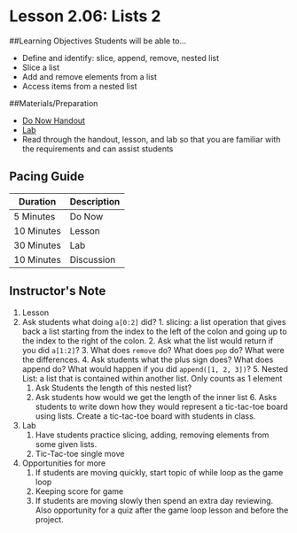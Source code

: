 # Lesson 2.06: Lists 2

##Learning Objectives
Students will be able to... 

* Define and identify: slice, append, remove, nested list
* Slice a list
* Add and remove elements from a list
* Access items from a nested list

##Materials/Preparation
* [Do Now Handout]
* [Lab]
* Read through the handout, lesson, and lab so that you are familiar with the requirements and can assist students

## Pacing Guide
| **Duration**   | **Description** |
| ---------- | ----------- |
| 5 Minutes  | Do Now      |
| 10 Minutes | Lesson      |
| 30 Minutes | Lab         |
| 10 Minutes | Discussion  |

## Instructor's Note
1. Lesson
  1. Ask students what doing `a[0:2]` did? 
    1. slicing: a list operation that gives back a list starting from the index to the left of the colon and going up to the index to the right of the colon. 
    2. Ask what the list would return if you did `a[1:2]`?
    3. What does `remove` do? What does `pop` do? What were the differences. 
    4. Ask students what the plus sign does? What does append do? What would happen if you did `append([1, 2, 3])`?
    5. Nested List: a list that is contained within another list. Only counts as 1 element
        1. Ask Students the length of this nested list? 
        2. Ask students how would we get the length of the inner list
    6. Asks students to write down how they would represent a tic-tac-toe board using lists. Create a tic-tac-toe board with students in class. 
2. Lab
    1. Have students practice slicing, adding, removing elements from some given lists. 
    2. Tic-Tac-toe single move
3. Opportunities for more
    1. If students are moving quickly, start topic of while loop as the game loop 
    2. Keeping score for game
    3. If students are moving slowly then spend an extra day reviewing. Also opportunity for a quiz after the game loop lesson and before the project. 
  

[Do Now Handout]:https://teals-introcs.gitbooks.io/2nd-semester-introduction-to-computer-science-pri/content/do_now_206.html
[Lab]: https://teals-introcs.gitbooks.io/2nd-semester-introduction-to-computer-science-pri/content/lab_206.html